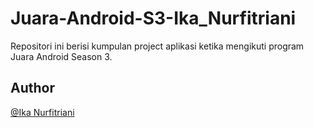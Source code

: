 # Juara-Android-S3-Ika_Nurfitriani
Repositori ini berisi kumpulan project aplikasi ketika mengikuti program Juara Android Season 3.

## Author
[@Ika Nurfitriani](https://github.com/ikanurfitriani)
